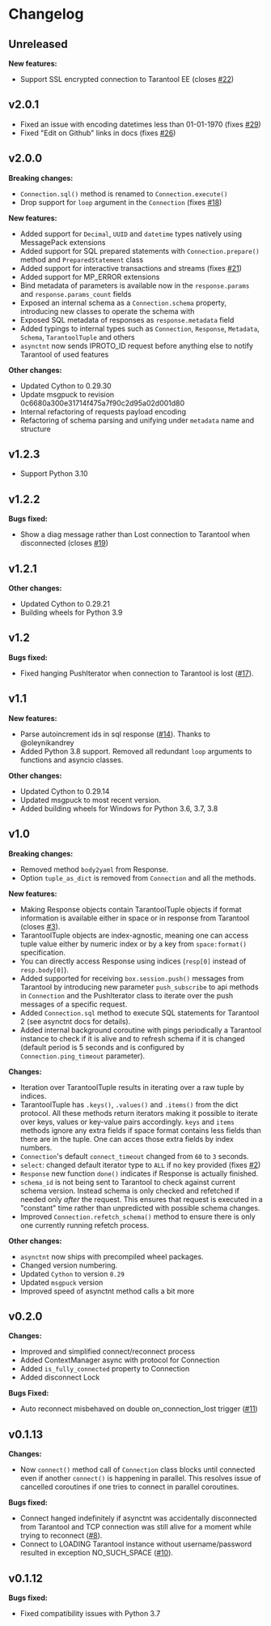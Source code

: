 # Changelog

## Unreleased
**New features:**
* Support SSL encrypted connection to Tarantool EE (closes [#22](https://github.com/igorcoding/asynctnt/issues/22))

## v2.0.1
* Fixed an issue with encoding datetimes less than 01-01-1970 (fixes [#29](https://github.com/igorcoding/asynctnt/issues/29))
* Fixed "Edit on Github" links in docs (fixes [#26](https://github.com/igorcoding/asynctnt/issues/26))

## v2.0.0
**Breaking changes:**
* `Connection.sql()` method is renamed to `Connection.execute()`
* Drop support for `loop` argument in the `Connection` (fixes [#18](https://github.com/igorcoding/asynctnt/issues/18))

**New features:**
* Added support for `Decimal`, `UUID` and `datetime` types natively using MessagePack extensions
* Added support for SQL prepared statements with `Connection.prepare()` method and
  `PreparedStatement` class
* Added support for interactive transactions and streams (fixes [#21](https://github.com/igorcoding/asynctnt/issues/21))
* Added support for MP_ERROR extensions
* Bind metadata of parameters is available now in the `response.params` and `response.params_count` fields
* Exposed an internal schema as a `Connection.schema` property, introducing new classes to operate the schema with
* Exposed SQL metadata of responses as `response.metadata` field
* Added typings to internal types such as `Connection`, `Response`, `Metadata`, `Schema`, `TarantoolTuple` and others
* `asynctnt` now sends IPROTO_ID request before anything else to notify Tarantool of used features

**Other changes:**
* Updated Cython to 0.29.30
* Update msgpuck to revision 0c6680a300e31714f475a7f90c2d95a02d001d80
* Internal refactoring of requests payload encoding
* Refactoring of schema parsing and unifying under `metadata` name and structure

## v1.2.3
* Support Python 3.10

## v1.2.2
**Bugs fixed:**
* Show a diag message rather than Lost connection to Tarantool when disconnected (closes [#19](https://github.com/igorcoding/asynctnt/issues/19))


## v1.2.1

**Other changes:**
* Updated Cython to 0.29.21
* Building wheels for Python 3.9

## v1.2
**Bugs fixed:**
* Fixed hanging PushIterator when connection to Tarantool is lost ([#17](https://github.com/igorcoding/asynctnt/issues/17)).

## v1.1
**New features:**
* Parse autoincrement ids in sql response ([#14](https://github.com/igorcoding/asynctnt/issues/14)). Thanks to @oleynikandrey
* Added Python 3.8 support. Removed all redundant `loop` arguments to functions
  and asyncio classes.

**Other changes:**
* Updated Cython to 0.29.14
* Updated msgpuck to most recent version.
* Added building wheels for Windows for Python 3.6, 3.7, 3.8

## v1.0
**Breaking changes:**
* Removed method `body2yaml` from Response.
* Option `tuple_as_dict` is removed from `Connection` and all the methods.

**New features:**
* Making Response objects contain TarantoolTuple objects if format information
  is available either in space or in response from Tarantool (closes [#3](https://github.com/igorcoding/asynctnt/issues/3)).
* TarantoolTuple objects are index-agnostic, meaning one can access tuple value
  either by numeric index or by a key from `space:format()` specification.
* You can directly access Response using indices
  (`resp[0]` instead of `resp.body[0]`).
* Added supported for receiving `box.session.push()` messages from Tarantool
  by introducing new parameter `push_subscribe` to api methods in `Connection`
  and the PushIterator class to iterate over the push messages of a specific
  request.
* Added `Connection.sql` method to execute SQL statements for Tarantool 2
  (see asynctnt docs for details).
* Added internal background coroutine with pings periodically a Tarantool
  instance to check if it is alive and to refresh schema if it is changed
  (default period is 5 seconds and is configured by `Connection.ping_timeout`
  parameter).

**Changes:**
* Iteration over TarantoolTuple results in iterating over a raw tuple by
  indices.
* TarantoolTuple has `.keys()`, `.values()` and `.items()` from the dict
  protocol. All these methods return iterators making it possible to iterate
  over keys, values or key-value pairs accordingly. `keys` and `items` methods
  ignore any extra fields if space format contains less fields than there are
  in the tuple. One can acces those extra fields by index numbers.
* `Connection`'s default `connect_timeout` changed from `60` to `3` seconds.
* `select`: changed default iterator type to `ALL` if no key provided
  (fixes [#2](https://github.com/igorcoding/asynctnt/issues/2))
* `Response` new function `done()` indicates if Response is
  actually finished.
* `schema_id` is not being sent to Tarantool to check against current schema
  version. Instead schema is only checked and refetched if needed only _after_
  the request. This ensures that request is executed in a "constant" time
  rather than unpredicted with possible schema changes.
* Improved `Connection.refetch_schema()` method to ensure there is only one
  currently running refetch process.

**Other changes:**
* `asynctnt` now ships with precompiled wheel packages.
* Changed version numbering.
* Updated `Cython` to version `0.29`
* Updated `msgpuck` version
* Improved speed of asynctnt method calls a bit more


## v0.2.0

**Changes:**
* Improved and simplified connect/reconnect process
* Added ContextManager async with protocol for Connection
* Added `is_fully_connected` property to Connection
* Added disconnect Lock

**Bugs Fixed:**
* Auto reconnect misbehaved on double on_connection_lost trigger ([#11](https://github.com/igorcoding/asynctnt/issues/11))


## v0.1.13

**Changes:**
* Now `connect()` method call of `Connection` class blocks until connected
  even if another `connect()` is happening in parallel. This resolves issue
  of cancelled coroutines if one tries to connect in parallel coroutines.

**Bugs fixed:**
* Connect hanged indefinitely if asynctnt was accidentally disconnected from
  Tarantool and TCP connection was still alive for a moment while trying to
  reconnect ([#8](https://github.com/igorcoding/asynctnt/issues/8)).
* Connect to LOADING Tarantool instance without username/password resulted in
  exception NO_SUCH_SPACE ([#10](https://github.com/igorcoding/asynctnt/issues/10)).


## v0.1.12

**Bugs fixed:**
* Fixed compatibility issues with Python 3.7
